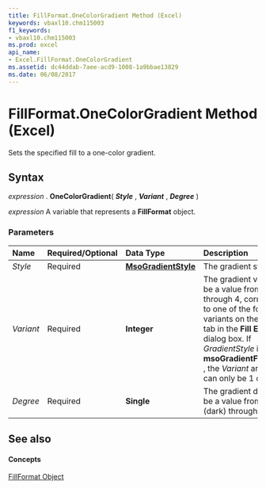 ```yaml
---
title: FillFormat.OneColorGradient Method (Excel)
keywords: vbaxl10.chm115003
f1_keywords:
- vbaxl10.chm115003
ms.prod: excel
api_name:
- Excel.FillFormat.OneColorGradient
ms.assetid: dc44ddab-7aee-acd9-1008-1a9bbae13829
ms.date: 06/08/2017
---
```



# FillFormat.OneColorGradient Method (Excel)

Sets the specified fill to a one-color gradient.


## Syntax

 _expression_ . **OneColorGradient**( **_Style_** , **_Variant_** , **_Degree_** )

 _expression_ A variable that represents a **FillFormat** object.


### Parameters



|**Name**|**Required/Optional**|**Data Type**|**Description**|
|:-----|:-----|:-----|:-----|
| _Style_|Required| **[MsoGradientStyle](http://msdn.microsoft.com/library/1f0e723f-293c-3646-fd77-da2c8842c71f%28Office.15%29.aspx)**|The gradient style.|
| _Variant_|Required| **Integer**|The gradient variant. Can be a value from 1 through 4, corresponding to one of the four variants on the **Gradient** tab in the **Fill Effects** dialog box. If _GradientStyle_ is **msoGradientFromCenter** , the _Variant_ argument can only be 1 or 2.|
| _Degree_|Required| **Single**|The gradient degree. Can be a value from 0.0 (dark) through 1.0 (light).|

## See also


#### Concepts


[FillFormat Object](fillformat-object-excel.md)

